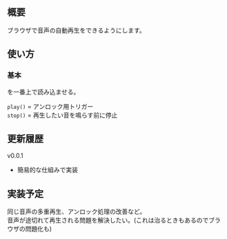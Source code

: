 ## 概要
ブラウザで音声の自動再生をできるようにします。

## 使い方

### 基本
<script src="jsplay.js"></script>を一番上で読み込ませる。    
`play()` = アンロック用トリガー  
`stop()` = 再生したい音を鳴らす前に停止  

## 更新履歴
v0.0.1
- 簡易的な仕組みで実装

## 実装予定
同じ音声の多重再生、アンロック処理の改善など。  
音声が途切れて再生される問題を解決したい。(これは治るときもあるのでブラウザの問題化も)

